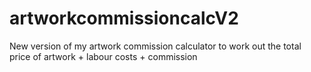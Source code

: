 # artworkcommissioncalcV2
New version of my artwork commission calculator to work out the total price of artwork + labour costs + commission
